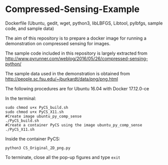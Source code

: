 # Compressed-Sensing-Example
Dockerfile (Ubuntu, gedit, wget, python3, libLBFGS, Libtool, pylbfgs, sample code, and sample data)

The aim of this repository is to prepare a docker image for running a demonstration on compressed sensing for images.

The sample code included in this repository is largely extracted from http://www.pyrunner.com/weblog/2016/05/26/compressed-sensing-python/

The sample data used in the demonstration is obtained from http://people.sc.fsu.edu/~jburkardt/data/png/png.html

The following procedures are for Ubuntu 16.04 with Docker 17.12.0-ce

In the terminal:
```
sudo chmod u+x PyCS_build.sh
sudo chmod u+x PyCS_X11.sh 
#Create image ubuntu_py_comp_sense
./PyCS_build.sh 
#Create a container PyCS using the image ubuntu_py_comp_sense
./PyCS_X11.sh 
```
Inside the container PyCS:
```
python3 CS_Original_2D_png.py
```
To terminate, close all the pop-up figures and type ```exit```
